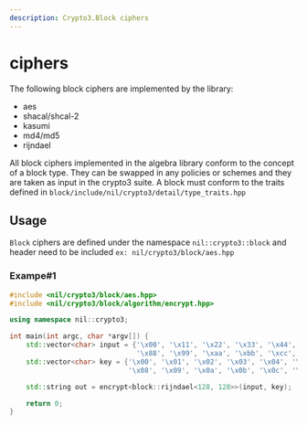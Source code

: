 ```yaml
---
description: Crypto3.Block ciphers
---
```


# ciphers

The following block ciphers are implemented by the library:

* aes
* shacal/shcal-2
* kasumi
* md4/md5
* rijndael

All block ciphers implemented in the algebra library conform to the concept of a block type. They can be swapped in any policies or schemes and they are taken as input in the crypto3 suite. A block must conform to the traits defined in `block/include/nil/crypto3/detail/type_traits.hpp`

## Usage

`Block` ciphers are defined under the namespace `nil::crypto3::block` and header need to be included `ex: nil/crypto3/block/aes.hpp`

### Exampe#1

```cpp
#include <nil/crypto3/block/aes.hpp>
#include <nil/crypto3/block/algorithm/encrypt.hpp>

using namespace nil::crypto3;

int main(int argc, char *argv[]) {
    std::vector<char> input = {'\x00', '\x11', '\x22', '\x33', '\x44', '\x55', '\x66', '\x77',
                               '\x88', '\x99', '\xaa', '\xbb', '\xcc', '\xdd', '\xee', '\xff'};
    std::vector<char> key = {'\x00', '\x01', '\x02', '\x03', '\x04', '\x05', '\x06', '\x07',
                             '\x08', '\x09', '\x0a', '\x0b', '\x0c', '\x0d', '\x0e', '\x0f'};

    std::string out = encrypt<block::rijndael<128, 128>>(input, key);

    return 0;
}
```
